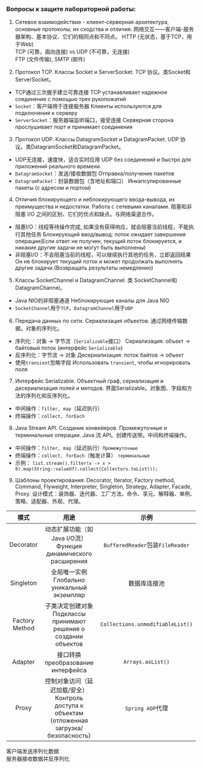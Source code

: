 ### Вопросы к защите лабораторной работы:
1. Сетевое взаимодействие - клиент-серверная архитектура, основные протоколы, их сходства и отличия. 网络交互——客户端-服务器架构、基本协议、它们的相同点和不同点。
HTTP (无状态，基于TCP，用于Web)  
TCP (可靠，面向连接) vs UDP (不可靠，无连接)  
FTP (文件传输), SMTP (邮件)  


2. Протокол TCP. Классы Socket и ServerSocket. TCP 协议。类Socket和ServerSocket。
- TCP通过三次握手建立可靠连接 TCP устанавливает надежное соединение с помощью трех рукопожатий
- `Socket`：客户端用于连接服务器 Клиенты используются для подключения к серверу
- `ServerSocket`：服务器端监听端口，接受连接 Серверная сторона прослушивает порт и принимает соединения

3. Протокол UDP. Классы DatagramSocket и DatagramPacket. UDP 协议。类DatagramSocket和DatagramPacket。
- UDP无连接，速度快，适合实时应用 UDP без соединений и быстро для приложений реального времени.
- `DatagramSocket`：发送/接收数据包 Отправка/получение пакетов
- `DatagramPacket`：封装数据包（含地址和端口） Инкапсулированные пакеты (с адресом и портом)

4. Отличия блокирующего и неблокирующего ввода-вывода, их преимущества и недостатки. Работа с сетевыми каналами. 阻塞和非阻塞 I/O 之间的区别、它们的优点和缺点。与网络渠道合作。
- 阻塞I/O：线程等待操作完成, 如果没有获得响应，就会阻塞当前线程，不能执行其他任务  Блокирующий ввод/вывод: поток ожидает завершения операции(Если ответ не получен, текущий поток блокируется, и никакие другие задачи не могут быть выполнены)
- 非阻塞I/O：不会阻塞当前的线程，可以继续执行其他的任务，立即返回结果  Он не блокирует текущий поток и может продолжать выполнять другие задачи.(Возвращать результаты немедленно)

5. Классы SocketChannel и DatagramChannel. 类 SocketChannel和 DatagramChannel。
- Java NIO的非阻塞通道 Неблокирующие каналы для Java NIO
- `SocketChannel`用于`TCP`，`DatagramChannel`用于`UDP`

6. Передача данных по сети. Сериализация объектов. 通过网络传输数据。对象的序列化。
- 序列化：对象 → 字节流（`Serializable`接口） Сериализация: объект → байтовый поток (интерфейс `Serializable`)
- 反序列化：字节流 → 对象 Десериализация: поток байтов → объект
- 使用`transient`忽略字段 Использовать `transient`, чтобы игнорировать поля

7. Интерфейс Serializable. Объектный граф, сериализация и десериализация полей и методов. 界面Serializable。对象图、字段和方法的序列化和反序列化。 
- 中间操作：`filter, map`（延迟执行）
- 终端操作：`collect, forEach`


8. Java Stream API. Создание конвейеров. Промежуточные и терминальные операции. Java 流 API。创建传送带。中间和终端操作。
- 中间操作：`filter, map`（延迟执行）`Промежуточные`
- 终端操作：`collect, forEach`（触发计算）
`терминальные`
- 示例：
`list.stream().filter(x -> x > 0).map(String::valueOf).collect(Collectors.toList());`

9. Шаблоны проектирования: Decorator, Iterator, Factory method, Command, Flyweight, Interpreter, Singleton, Strategy, Adapter, Facade, Proxy. 设计模式：装饰器、迭代器、工厂方法、命令、享元、解释器、单例、策略、适配器、外观、代理。

|模式|用途|示例|
|:----:|:----:|:----:|
|Decorator|动态扩展功能（如Java I/O流）Функция динамического расширения	|`BufferedReader`包装`FileReader`|
|Singleton|全局唯一实例 Глобально уникальный экземпляр|数据库连接池|
|Factory Method|子类决定创建对象 Подклассы принимают решение о создании объектов|`Collections.unmodifiableList()`|
|Adapter|接口转换 преобразование интерфейса|`Arrays.asList()`|
|Proxy|控制对象访问（延迟加载/安全） Контроль доступа к объектам (отложенная загрузка/безопасность)|`Spring AOP`代理|


客户端发送序列化数据  
服务器接收数据并反序列化
